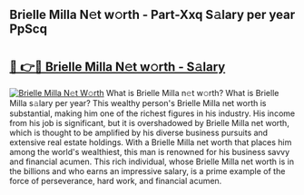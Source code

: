 ## Brielle Milla N𝚎t w𝚘rth - Part-Xxq S𝚊lary per year PpScq

# <h2><a href="http://gc05279.nevu.top/?p=Brielle+Milla">🔗 👉🔴 Brielle Milla N𝚎t w𝚘rth - S𝚊lary</a></h2>

[![Brielle Milla N𝚎t W𝚘rth](https://i.imgur.com/Oavwk0R.jpeg)](http://gc05279.nevu.top/?p=Brielle+Milla)
What is Brielle Milla n𝚎t w𝚘rth? What is Brielle Milla s𝚊lary per year?
This wealthy person's Brielle Milla net worth is substantial, making him one of the richest figures in his industry. His income from his job is significant, but it is overshadowed by Brielle Milla net worth, which is thought to be amplified by his diverse business pursuits and extensive real estate holdings. With a Brielle Milla net worth that places him among the world's wealthiest, this man is renowned for his business savvy and financial acumen. This rich individual, whose Brielle Milla net worth is in the billions and who earns an impressive salary, is a prime example of the force of perseverance, hard work, and financial acumen.
